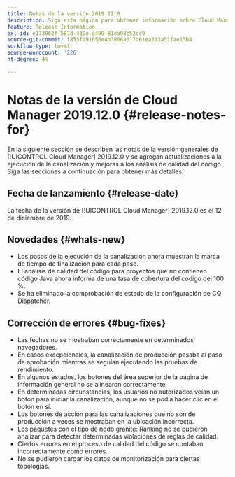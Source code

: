 ```yaml
---
title: Notas de la versión 2019.12.0
description: Siga esta página para obtener información sobre Cloud Manager 2019.12.0.
feature: Release Information
exl-id: e173962f-587d-439e-a499-81ea98c52cc9
source-git-commit: f855fa91656e4b3806a617d61ea313a51fae13b4
workflow-type: tm+mt
source-wordcount: '226'
ht-degree: 4%

---
```


# Notas de la versión de Cloud Manager 2019.12.0 {#release-notes-for}

En la siguiente sección se describen las notas de la versión generales de [!UICONTROL Cloud Manager] 2019.12.0 y se agregan actualizaciones a la ejecución de la canalización y mejoras a los análisis de calidad del código.
Siga las secciones a continuación para obtener más detalles.

## Fecha de lanzamiento {#release-date}

La fecha de la versión de [!UICONTROL Cloud Manager] 2019.12.0 es el 12 de diciembre de 2019.

## Novedades {#whats-new}

* Los pasos de la ejecución de la canalización ahora muestran la marca de tiempo de finalización para cada paso.
* El análisis de calidad del código para proyectos que no contienen código Java ahora informa de una tasa de cobertura del código del 100 %.
* Se ha eliminado la comprobación de estado de la configuración de CQ Dispatcher.

## Corrección de errores {#bug-fixes}

* Las fechas no se mostraban correctamente en determinados navegadores.
* En casos excepcionales, la canalización de producción pasaba al paso de aprobación mientras se seguían ejecutando las pruebas de rendimiento.
* En algunos estados, los botones del área superior de la página de información general no se alinearon correctamente.
* En determinadas circunstancias, los usuarios no autorizados veían un botón para iniciar la canalización, aunque no se podía hacer clic en el botón en sí.
* Los botones de acción para las canalizaciones que no son de producción a veces se mostraban en la ubicación incorrecta.
* Los paquetes con el tipo de nodo granite: Ranking no se pudieron analizar para detectar determinadas violaciones de reglas de calidad.
* Ciertos errores en el proceso de calidad del código se contaban incorrectamente como errores.
* No se pudieron cargar los datos de monitorización para ciertas topologías.
